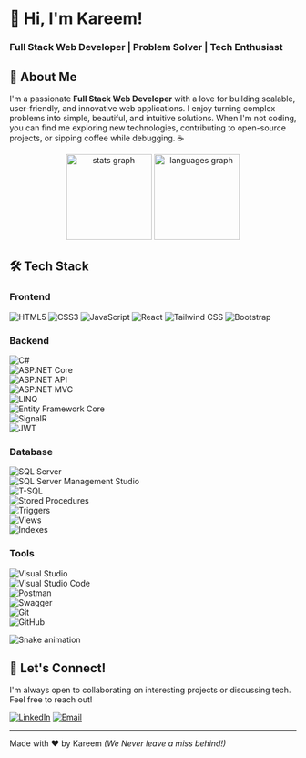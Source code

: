 # 👋 Hi, I'm Kareem!  
### **Full Stack Web Developer | Problem Solver | Tech Enthusiast**


## 🚀 About Me  
I'm a passionate **Full Stack Web Developer** with a love for building scalable, user-friendly, and innovative web applications. I enjoy turning complex problems into simple, beautiful, and intuitive solutions. When I'm not coding, you can find me exploring new technologies, contributing to open-source projects, or sipping coffee while debugging. ☕


<div align="center">
  <img src="https://github-readme-stats.vercel.app/api?username=kareem-n&hide_title=false&hide_rank=false&show_icons=true&include_all_commits=true&count_private=true&disable_animations=false&theme=dracula&locale=en&hide_border=false" height="150" alt="stats graph"  />
  <img src="https://github-readme-stats.vercel.app/api/top-langs?username=kareem-n&locale=en&hide_title=false&layout=compact&card_width=320&langs_count=5&theme=dracula&hide_border=false" height="150" alt="languages graph"  />
</div>

## 🛠️ Tech Stack  

### **Frontend**  
![HTML5](https://img.shields.io/badge/HTML5-E34F26?style=for-the-badge&logo=html5&logoColor=white)
![CSS3](https://img.shields.io/badge/CSS3-1572B6?style=for-the-badge&logo=css3&logoColor=white)
![JavaScript](https://img.shields.io/badge/JavaScript-F7DF1E?style=for-the-badge&logo=javascript&logoColor=black)
![React](https://img.shields.io/badge/React-61DAFB?style=for-the-badge&logo=react&logoColor=black)
![Tailwind CSS](https://img.shields.io/badge/Tailwind_CSS-38B2AC?style=for-the-badge&logo=tailwind-css&logoColor=white)
![Bootstrap](https://img.shields.io/badge/Bootstrap-38B2AC?style=for-the-badge&logo=Bootstrap&logoColor=white)

### **Backend**  
![C#](https://img.shields.io/badge/C%23-239120?style=for-the-badge&logo=c-sharp&logoColor=white)  
![ASP.NET Core](https://img.shields.io/badge/ASP.NET%20Core-512BD4?style=for-the-badge&logo=dotnet&logoColor=white)  
![ASP.NET API](https://img.shields.io/badge/ASP.NET%20API-512BD4?style=for-the-badge&logo=dotnet&logoColor=white)  
![ASP.NET MVC](https://img.shields.io/badge/ASP.NET%20MVC-512BD4?style=for-the-badge&logo=dotnet&logoColor=white)  
![LINQ](https://img.shields.io/badge/LINQ-512BD4?style=for-the-badge&logo=dotnet&logoColor=white)  
![Entity Framework Core](https://img.shields.io/badge/Entity%20Framework%20Core-512BD4?style=for-the-badge&logo=dotnet&logoColor=white)  
![SignalR](https://img.shields.io/badge/SignalR-512BD4?style=for-the-badge&logo=dotnet&logoColor=white)  
![JWT](https://img.shields.io/badge/JWT-000000?style=for-the-badge&logo=json-web-tokens&logoColor=white)  

### **Database**  
![SQL Server](https://img.shields.io/badge/SQL%20Server-CC2927?style=for-the-badge&logo=microsoft-sql-server&logoColor=white)  
![SQL Server Management Studio](https://img.shields.io/badge/SSMS-CC2927?style=for-the-badge&logo=microsoft-sql-server&logoColor=white)  
![T-SQL](https://img.shields.io/badge/T--SQL-CC2927?style=for-the-badge&logo=microsoft-sql-server&logoColor=white)  
![Stored Procedures](https://img.shields.io/badge/Stored%20Procedures-CC2927?style=for-the-badge&logo=microsoft-sql-server&logoColor=white)  
![Triggers](https://img.shields.io/badge/Triggers-CC2927?style=for-the-badge&logo=microsoft-sql-server&logoColor=white)  
![Views](https://img.shields.io/badge/Views-CC2927?style=for-the-badge&logo=microsoft-sql-server&logoColor=white)  
![Indexes](https://img.shields.io/badge/Indexes-CC2927?style=for-the-badge&logo=microsoft-sql-server&logoColor=white)  

### **Tools**  
![Visual Studio](https://img.shields.io/badge/Visual%20Studio-5C2D91?style=for-the-badge&logo=visual-studio&logoColor=white)  
![Visual Studio Code](https://img.shields.io/badge/VS%20Code-007ACC?style=for-the-badge&logo=visual-studio-code&logoColor=white)  
![Postman](https://img.shields.io/badge/Postman-FF6C37?style=for-the-badge&logo=postman&logoColor=white)  
![Swagger](https://img.shields.io/badge/Swagger-85EA2D?style=for-the-badge&logo=swagger&logoColor=white)  
![Git](https://img.shields.io/badge/Git-F05032?style=for-the-badge&logo=git&logoColor=white)  
![GitHub](https://img.shields.io/badge/GitHub-181717?style=for-the-badge&logo=github&logoColor=white)  

<img src="https://raw.githubusercontent.com/kareem-n/kareem-n/output/snake.svg" alt="Snake animation" />

## 💬 Let's Connect!  
I'm always open to collaborating on interesting projects or discussing tech. Feel free to reach out!  

[![LinkedIn](https://img.shields.io/badge/LinkedIn-0A66C2?style=for-the-badge&logo=linkedin&logoColor=white)]([https://www.linkedin.com/in/your-profile/](https://www.linkedin.com/in/kareem-nasser0/))  
[![Email](https://img.shields.io/badge/Email-D14836?style=for-the-badge&logo=gmail&logoColor=white)](mailto:kareemnasser1369@gmail.com)  


---

Made with ❤️ by Kareem
*(We Never leave a miss behind!)*

